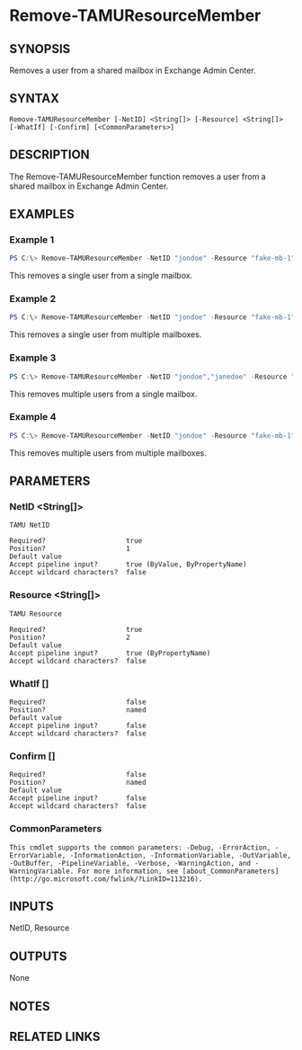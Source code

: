 # Remove-TAMUResourceMember

## SYNOPSIS

Removes a user from a shared mailbox in Exchange Admin Center.

## SYNTAX

```
Remove-TAMUResourceMember [-NetID] <String[]> [-Resource] <String[]> [-WhatIf] [-Confirm] [<CommonParameters>]
```

## DESCRIPTION

The Remove-TAMUResourceMember function removes a user from a shared mailbox in Exchange Admin Center.

## EXAMPLES

### Example 1
```powershell
PS C:\> Remove-TAMUResourceMember -NetID "jondoe" -Resource "fake-mb-1"
```

This removes a single user from a single mailbox.

### Example 2
```powershell
PS C:\> Remove-TAMUResourceMember -NetID "jondoe" -Resource "fake-mb-1","fake-mb-2"
```

This removes a single user from multiple mailboxes.

### Example 3
```powershell
PS C:\> Remove-TAMUResourceMember -NetID "jondoe","janedoe" -Resource "fake-mb-1"
```

This removes multiple users from a single mailbox.

### Example 4
```powershell
PS C:\> Remove-TAMUResourceMember -NetID "jondoe" -Resource "fake-mb-1"
```

This removes multiple users from multiple mailboxes.

## PARAMETERS

### NetID <String[]>

    TAMU NetID

    Required?                    true
    Position?                    1
    Default value
    Accept pipeline input?       true (ByValue, ByPropertyName)
    Accept wildcard characters?  false

### Resource <String[]>

    TAMU Resource

    Required?                    true
    Position?                    2
    Default value
    Accept pipeline input?       true (ByPropertyName)
    Accept wildcard characters?  false

### WhatIf [<SwitchParameter>]

    Required?                    false
    Position?                    named
    Default value
    Accept pipeline input?       false
    Accept wildcard characters?  false

### Confirm [<SwitchParameter>]

    Required?                    false
    Position?                    named
    Default value
    Accept pipeline input?       false
    Accept wildcard characters?  false

### CommonParameters

    This cmdlet supports the common parameters: -Debug, -ErrorAction, -ErrorVariable, -InformationAction, -InformationVariable, -OutVariable, -OutBuffer, -PipelineVariable, -Verbose, -WarningAction, and -WarningVariable. For more information, see [about_CommonParameters](http://go.microsoft.com/fwlink/?LinkID=113216).

## INPUTS

NetID, Resource

## OUTPUTS

None

## NOTES

## RELATED LINKS
